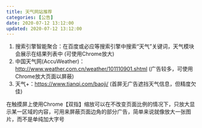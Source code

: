 ```yaml
---
title: 天气网站推荐
categories: [公告]
date: 2020-07-12 13:12:00
updated: 2020-07-12 13:12:00
---
```


1. 搜索引擎智能聚合：在百度或必应等搜索引擎中搜索“天气”关键词，天气模块会展示在结果列表中 (可使用Chrome放大)
2. 中国天气网(AccuWeather)：http://www.weather.com.cn/weather/101110901.shtml (广告较多，可使用Chrome放大页面以屏蔽)
3. 天气+：https://www.tianqi.com/baoji/ (首屏无广告遮挡天气信息，但精度欠佳)

在触摸屏上使用Chrome【双指】缩放可以在不改变页面比例的情况下，只放大显示某一区域的内容，可用来屏蔽页面边角的部分广告，简单来说就像放大一张图片，而不是单纯加大字号